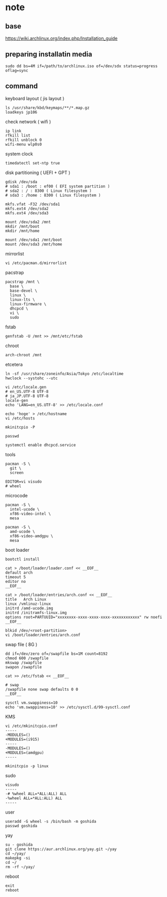 # note

## base

https://wiki.archlinux.org/index.php/Installation_guide

## preparing installatin media

```console
sudo dd bs=4M if=/path/to/archlinux.iso of=/dev/sdx status=progress oflag=sync
```

## command

keyboard layout ( jis layout )

```console
ls /usr/share/kbd/keymaps/**/*.map.gz
loadkeys jp106
```

check network ( wifi )

```console
ip link
rfkill list
rfkill unblock 0
wifi-menu wlp0s0
```

system clock

```console
timedatectl set-ntp true
```

disk partitioning ( UEFI + GPT )

```console
gdisk /dev/sda
# sda1 : /boot : ef00 ( EFI system partition )
# sda2 : / : 8300 ( Linux filesystem )
# sda3 : /home : 8300 ( Linux filesystem )

mkfs.vfat -F32 /dev/sda1
mkfs.ext4 /dev/sda2
mkfs.ext4 /dev/sda3

mount /dev/sda2 /mnt
mkdir /mnt/boot
mkdir /mnt/home

mount /dev/sda1 /mnt/boot
mount /dev/sda3 /mnt/home
```

mirrorlist

```console
vi /etc/pacman.d/mirrorlist
```

pacstrap

```console
pacstrap /mnt \
  base \
  base-devel \
  linux \
  linux-lts \
  linux-firmware \
  dhcpcd \
  vi \
  sudo
```

fstab

```console
genfstab -U /mnt >> /mnt/etc/fstab
```

chroot

```console
arch-chroot /mnt
```

etcetera

```console
ln -sf /usr/share/zoneinfo/Asia/Tokyo /etc/localtime
hwclock --systohc --utc

vi /etc/locale.gen
# en_US.UTF-8 UTF-8
# ja_JP.UTF-8 UTF-8
locale-gen
echo 'LANG=en_US.UTF-8' >> /etc/locale.conf

echo 'hoge' > /etc/hostname
vi /etc/hosts

mkinitcpio -P

passwd

systemctl enable dhcpcd.service
```

tools

```console
pacman -S \
  git \
  screen

EDITOR=vi visudo
# wheel
```

microcode

```console
pacman -S \
  intel-ucode \
  xf86-video-intel \
  mesa

pacman -S \
  amd-ucode \
  xf86-video-amdgpu \
  mesa
```

boot loader

```console
bootctl install

cat > /boot/loader/loader.conf << __EOF__
default arch
timeout 5
editor no
__EOF__

cat > /boot/loader/entries/arch.conf << __EOF__
title   Arch Linux
linux /vmlinuz-linux
initrd /amd-ucode.img
initrd /initramfs-linux.img
options root=PARTUUID="xxxxxxxx-xxxx-xxxx-xxxx-xxxxxxxxxxxx" rw noefi
__EOF__

blkid /dev/<root-partition>
vi /boot/loader/entries/arch.conf
```

swap file ( 8G )

```console
dd if=/dev/zero of=/swapfile bs=1M count=8192
chmod 600 /swapfile
mkswap /swapfile
swapon /swapfile

cat >> /etc/fstab << __EOF__

# swap
/swapfile none swap defaults 0 0
__EOF__

sysctl vm.swappiness=10
echo 'vm.swappiness=10' >> /etc/sysctl.d/99-sysctl.conf
```

KMS

```console
vi /etc/mkinitcpio.conf
-----
-MODULES=()
+MODULES=(i915)
-----
-MODULES=()
+MODULES=(amdgpu)
-----

mkinitcpio -p linux
```

sudo

```console
visudo
-----
-# %wheel ALL=*ALL:ALL) ALL
-%wheel ALL=*ALL:ALL) ALL
-----
```

user

```console
useradd -G wheel -s /bin/bash -m goshida
passwd goshida
```

yay

```console
su - goshida
git clone https://aur.archlinux.org/yay.git ~/yay
cd ~/yay/
makepkg -si
cd ~/
rm -rf ~/yay/
```

reboot

```console
exit
reboot
```

